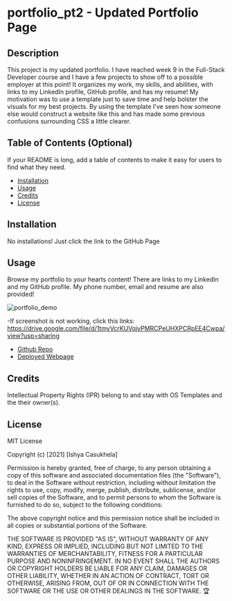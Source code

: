 # portfolio_pt2 - Updated Portfolio Page

## Description
This project is my updated portfolio. I have reached week 9 in the Full-Stack Developer course and I have a few projects to show off to a possible employer at this point! It organizes my work, my skills, and abilities, with links to my LinkedIn profile, GitHub profile, and has my resume! My motivation was to use a template just to save time and help bolster the visuals for my best projects. By using the template I've seen how someone else would construct a website like this and has made some previous confusions surrounding CSS a little clearer.

## Table of Contents (Optional)
If your README is long, add a table of contents to make it easy for users to find what they need.
- [Installation](#installation)
- [Usage](#usage)
- [Credits](#credits)
- [License](#license)

## Installation
No installations! Just click the link to the GitHub Page
## Usage
Browse my portfolio to your hearts content! There are links to my LinkedIn and my GitHub profile. My phone number, email and resume are also provided!
   
![portfolio_demo](images/demo/backgrounds/portfoliodemo.gif)

-If screenshot is not working, click this links: https://drive.google.com/file/d/1tmyVcrKUVqjyPMRCPeUHXPCRpEE4Cwpa/view?usp=sharing

- [Github Repo](https://github.com/casukhelai/portfolio_pt2)
- [Deployed Webpage](https://casukhelai.github.io/portfolio_pt2/)
   
## Credits
Intellectual Property Rights (IPR) belong to and stay with OS Templates and the their owner(s).

## License
MIT License

Copyright (c) [2021] [Ishya Casukhela]

Permission is hereby granted, free of charge, to any person obtaining a copy
of this software and associated documentation files (the "Software"), to deal
in the Software without restriction, including without limitation the rights
to use, copy, modify, merge, publish, distribute, sublicense, and/or sell
copies of the Software, and to permit persons to whom the Software is
furnished to do so, subject to the following conditions:

The above copyright notice and this permission notice shall be included in all
copies or substantial portions of the Software.

THE SOFTWARE IS PROVIDED "AS IS", WITHOUT WARRANTY OF ANY KIND, EXPRESS OR
IMPLIED, INCLUDING BUT NOT LIMITED TO THE WARRANTIES OF MERCHANTABILITY,
FITNESS FOR A PARTICULAR PURPOSE AND NONINFRINGEMENT. IN NO EVENT SHALL THE
AUTHORS OR COPYRIGHT HOLDERS BE LIABLE FOR ANY CLAIM, DAMAGES OR OTHER
LIABILITY, WHETHER IN AN ACTION OF CONTRACT, TORT OR OTHERWISE, ARISING FROM,
OUT OF OR IN CONNECTION WITH THE SOFTWARE OR THE USE OR OTHER DEALINGS IN THE
SOFTWARE.
🏆 

